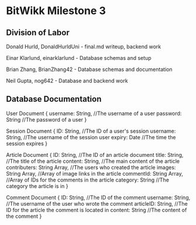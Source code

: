 # BitWikk Milestone 3

## Division of Labor

Donald Hurld, DonaldHurldUni - final.md writeup, backend work

Einar Klarlund, einarklarlund - Database schemas and setup

Brian Zhang, BrianZhang42 - Database schemas and documentation

Neil Gupta, nog642 - Database and backend work

## Database Documentation

User Document 
{
    username: String,           //The username of a user
    password: String            //The password of a user
}

Session Document
{
    ID: String,                 //The ID of a user's session
    username: String,           //The username of the session user
    expiry: Date                //The time the session expires
}

Article Document
{
    ID: String,                 //The ID of an article document
    title: String,              //The title of the article
    content: String,            //The main content of the article
    contributers: String Array, //The users who created the article
    images: String Array,       //Array of image links in the article
    commentId: String Array,    //Array of IDs for the comments in the article
    category: String            //The category the article is in
}

Comment Document
{
    ID: String,                 //The ID of the comment
    username: String,           //The username of the user who wrote the comment
    articleID: String,          //The ID for the article the comment is located in
    content: String             //The content of the comment
}
